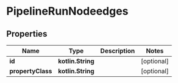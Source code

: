
# PipelineRunNodeedges

## Properties
Name | Type | Description | Notes
------------ | ------------- | ------------- | -------------
**id** | **kotlin.String** |  |  [optional]
**propertyClass** | **kotlin.String** |  |  [optional]



